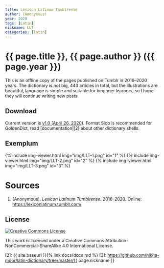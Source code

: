 ```yaml
---
title: Lexicon Latīnum Tumblrense
author: (Anonymous)
year: 2020
tags: [Latin]
nickname: LLT
categories: [latin]
---
```

# {{ page.title }}, {{ page.author }} ({{ page.year }})

This is an offline copy of the pages published on Tumblr in 2016–2020 years. The dictionary is not big, 443 articles in total, but the illustrations are beautiful, language is simple and suitable for beginner learners, so I hope they will continue writing new posts.


## Download

Current version is [v1.0 (April 26, 2020)][1]. Format Slob is recommended for GoldenDict, read [documentation][2] about other dictionary shells.


## Exemplum

{% include img-viewer.html img="img/LLT-1.png" id="1" %}
{% include img-viewer.html img="img/LLT-2.png" id="2" %}
{% include img-viewer.html img="img/LLT-3.png" id="3" %}


# Sources

1. (Anonymous). _Lexicon Latīnum Tumblrense._ 2016–2020. Online: <https://lexiconlatinum.tumblr.com/>.


## License

<a rel="license" href="http://creativecommons.org/licenses/by-nc-sa/4.0/">
  <img alt="Creative Commons License" style="border-width:0"
       src="https://i.creativecommons.org/l/by-nc-sa/4.0/88x31.png" />
</a>

This work is licensed under a Creative Commons Attribution-NonCommercial-ShareAlike 4.0 International License.


[1]: https://github.com/nikita-moor/latin-dictionary/releases/tag/2020-04-26
[2]: {{ site.baseurl }}{% link docs/docs.md %}
[3]: https://github.com/nikita-moor/latin-dictionary/tree/master/{{ page.nickname }}


